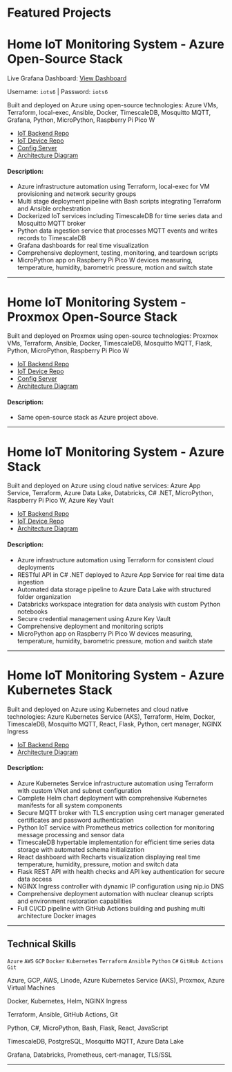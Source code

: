 # Featured Projects

# Home IoT Monitoring System - Azure Open-Source Stack
Live Grafana Dashboard: [View Dashboard](http://74.235.232.127:3000/d/10711dc4-f67e-41ba-af3a-89801da2e582/iot-monitoring)

Username: `iots6` | Password: `iots6`

Built and deployed on Azure using open-source technologies:
Azure VMs, Terraform, local-exec, Ansible, Docker, TimescaleDB, Mosquitto MQTT, Grafana, Python, MicroPython, Raspberry Pi Pico W
- [IoT Backend Repo](https://github.com/nathandiez/iots6_a_oss)
- [IoT Device Repo](https://github.com/nathandiez/picosensor_net) 
- [Config Server](https://github.com/nathandiez/prox_serveconfig)
- [Architecture Diagram](https://github.com/nathandiez/nathandiez/blob/main/architecture3.md)
#### Description:
- Azure infrastructure automation using Terraform, local-exec for VM provisioning and network security groups
- Multi stage deployment pipeline with Bash scripts integrating Terraform and Ansible orchestration
- Dockerized IoT services including TimescaleDB for time series data and Mosquitto MQTT broker
- Python data ingestion service that processes MQTT events and writes records to TimescaleDB
- Grafana dashboards for real time visualization
- Comprehensive deployment, testing, monitoring, and teardown scripts
- MicroPython app on Raspberry Pi Pico W devices measuring, temperature, humidity, barometric pressure, motion and switch state

---

# Home IoT Monitoring System - Proxmox Open-Source Stack
Built and deployed on Proxmox using open-source technologies:
Proxmox VMs, Terraform, Ansible, Docker, TimescaleDB, Mosquitto MQTT, Flask, Python, MicroPython, Raspberry Pi Pico W
- [IoT Backend Repo](https://github.com/nathandiez/iots6)
- [IoT Device Repo](https://github.com/nathandiez/picosensor_net) 
- [Config Server](https://github.com/nathandiez/prox_serveconfig)
- [Architecture Diagram](https://github.com/nathandiez/nathandiez/blob/main/architecture2.md)
#### Description:
- Same open-source stack as Azure project above.
  
---

# Home IoT Monitoring System - Azure Stack
Built and deployed on Azure using cloud native services:
Azure App Service, Terraform, Azure Data Lake, Databricks, C# .NET, MicroPython, Raspberry Pi Pico W, Azure Key Vault
- [IoT Backend Repo](https://github.com/nathandiez/iots6_net)
- [IoT Device Repo](https://github.com/nathandiez/picosensor_net)
- [Architecture Diagram](https://github.com/nathandiez/nathandiez/blob/main/architecture.md)
#### Description:
- Azure infrastructure automation using Terraform for consistent cloud deployments
- RESTful API in C# .NET deployed to Azure App Service for real time data ingestion
- Automated data storage pipeline to Azure Data Lake with structured folder organization
- Databricks workspace integration for data analysis with custom Python notebooks
- Secure credential management using Azure Key Vault
- Comprehensive deployment and monitoring scripts
- MicroPython app on Raspberry Pi Pico W devices measuring, temperature, humidity, barometric pressure, motion and switch state
  
---

# Home IoT Monitoring System - Azure Kubernetes Stack
Built and deployed on Azure using Kubernetes and cloud native technologies:
Azure Kubernetes Service (AKS), Terraform, Helm, Docker, TimescaleDB, Mosquitto MQTT, React, Flask, Python, cert manager, NGINX Ingress
- [IoT Backend Repo](https://github.com/nathandiez/iots2)
- [Architecture Diagram](https://github.com/nathandiez/nathandiez/blob/main/architecture4.md)
#### Description:
- Azure Kubernetes Service infrastructure automation using Terraform with custom VNet and subnet configuration
- Complete Helm chart deployment with comprehensive Kubernetes manifests for all system components
- Secure MQTT broker with TLS encryption using cert manager generated certificates and password authentication
- Python IoT service with Prometheus metrics collection for monitoring message processing and sensor data
- TimescaleDB hypertable implementation for efficient time series data storage with automated schema initialization
- React dashboard with Recharts visualization displaying real time temperature, humidity, pressure, motion and switch data
- Flask REST API with health checks and API key authentication for secure data access
- NGINX Ingress controller with dynamic IP configuration using nip.io DNS
- Comprehensive deployment automation with nuclear cleanup scripts and environment restoration capabilities
- Full CI/CD pipeline with GitHub Actions building and pushing multi architecture Docker images

---

## Technical Skills
`Azure` `AWS` `GCP` `Docker` `Kubernetes` `Terraform` `Ansible` `Python` `C#` `GitHub Actions` `Git`


Azure, GCP, AWS, Linode, Azure Kubernetes Service (AKS), Proxmox, Azure Virtual Machines

Docker, Kubernetes, Helm, NGINX Ingress

Terraform, Ansible, GitHub Actions, Git

Python, C#, MicroPython, Bash, Flask, React, JavaScript

TimescaleDB, PostgreSQL, Mosquitto MQTT, Azure Data Lake

Grafana, Databricks, Prometheus, cert-manager, TLS/SSL

---
